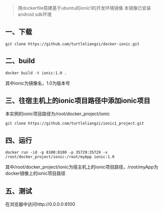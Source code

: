 > 用dockerfile搭建基于ubuntu的ionic1的开发环境镜像
本镜像已安装android sdk环境

## 一、下载
```
git clone https://github.com/turtleliangzi/docker-ionic.git
```

## 二、build

```
docker build -t ionic:1.0 .

```
其中ionic为镜像名，1.0为版本号

## 三、往宿主机上的ionic项目路径中添加ionic项目

本实例的ionic项目路径为/root/docker_project/ionic

```
git clone https://github.com/turtleliangzi/ionic1_project.git
```
## 四、运行

```
docker run -id -p 8100:8100 -p 35729:35729 -v /root/docker_project/ionic:/root/myApp ionic:1.0

```

其中/root/docker_project/ionic为宿主机上的ionic项目路径，/root/myApp为docker镜像上的ionic项目路径



## 五、测试

在浏览器中访问http://0.0.0.0:8100

